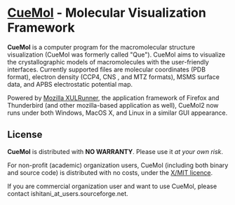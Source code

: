 [CueMol](http://www.cuemol.org/) - Molecular Visualization Framework
====================================================================

**CueMol** is a computer program for the macromolecular structure visualization
(CueMol was formerly called "Que").
CueMol aims to visualize the crystallographic models of macromolecules with the user-friendly interfaces.
Currently supported files are molecular coordinates (PDB format),
electron density (CCP4, CNS , and MTZ formats),
MSMS surface data, and APBS electrostatic potential map.

Powered by [Mozilla XULRunner](http://www.mozilla.org/projects/mozilla-based.html),
the application framework of Firefox and Thunderbird (and other mozilla-based application as well),
CueMol2 now runs under both Windows, MacOS X, and Linux in a similar GUI appearance.

License
--------------------------------------
**CueMol** is distributed with **NO WARRANTY**.
Please use it *at your own risk*.

For non-profit (academic) organization users,
CueMol (including both binary and source code) is distributed with no costs,
under the [X/MIT licence](http://opensource.org/licenses/MIT).

If you are commercial organization user and want to use CueMol,
please contact ishitani_at_users.sourceforge.net.


